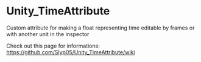 # Unity_TimeAttribute
Custom attribute for making a float representing time editable by frames or with another unit in the inspector

Check out this page for informations:
https://github.com/Slyp05/Unity_TimeAttribute/wiki
